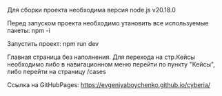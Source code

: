Для сборки проекта необходима версия node.js v20.18.0

Перед запуском проекта необходимо утановить все используемые пакеты: npm -i

Запустить проект: npm run dev

Главная страница без наполнения. Для перехода на стр.Кейсы необходимо либо в навигационном меню перейти по пункту "Кейсы", либо перейти на страницу /cases

Ссылка на GitHubPages: https://evgeniyaboychenko.github.io/cyberia/

